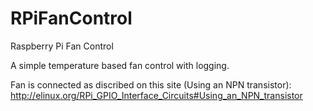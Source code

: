 # RPiFanControl
Raspberry Pi Fan Control

A simple temperature based fan control with logging.

Fan is connected as discribed on this site (Using an NPN transistor):
http://elinux.org/RPi_GPIO_Interface_Circuits#Using_an_NPN_transistor
